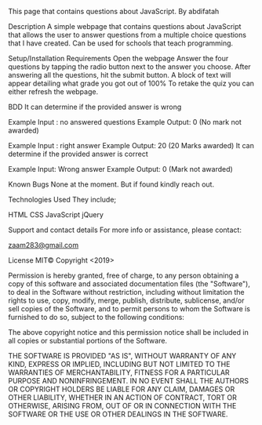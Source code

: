 This page that contains questions about JavaScript. By abdifatah

Description
A simple webpage that contains questions about JavaScript that allows the user to answer questions from a multiple choice questions that I have created. Can be used for schools that teach programming.

Setup/Installation Requirements
Open the webpage Answer the four questions by tapping the radio button next to the answer you choose. After answering all the questions, hit the submit button. A block of text will appear detailing what grade you got out of 100% To retake the quiz you can either refresh the webpage.

BDD
It can determine if the provided answer is wrong

Example Input : no answered questions Example Output: 0 (No mark not awarded)

Example Input : right answer Example Output: 20 (20 Marks awarded) It can determine if the provided answer is correct

Example Input: Wrong answer Example Output: 0 (Mark not awarded)

Known Bugs
None at the moment. But if found kindly reach out.

Technologies Used
They include;

HTML
CSS
JavaScript
jQuery

Support and contact details
For more info or assistance, please contact:

zaam283@gmail.com

License MIT©
Copyright <2019>

Permission is hereby granted, free of charge, to any person obtaining a copy of this software and associated documentation files (the "Software"), to deal in the Software without restriction, including without limitation the rights to use, copy, modify, merge, publish, distribute, sublicense, and/or sell copies of the Software, and to permit persons to whom the Software is furnished to do so, subject to the following conditions:

The above copyright notice and this permission notice shall be included in all copies or substantial portions of the Software.

THE SOFTWARE IS PROVIDED "AS IS", WITHOUT WARRANTY OF ANY KIND, EXPRESS OR IMPLIED, INCLUDING BUT NOT LIMITED TO THE WARRANTIES OF MERCHANTABILITY, FITNESS FOR A PARTICULAR PURPOSE AND NONINFRINGEMENT. IN NO EVENT SHALL THE AUTHORS OR COPYRIGHT HOLDERS BE LIABLE FOR ANY CLAIM, DAMAGES OR OTHER LIABILITY, WHETHER IN AN ACTION OF CONTRACT, TORT OR OTHERWISE, ARISING FROM, OUT OF OR IN CONNECTION WITH THE SOFTWARE OR THE USE OR OTHER DEALINGS IN THE SOFTWARE.
